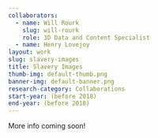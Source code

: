 ```yaml
---
collaborators: 
  - name: Will Rourk
    slug: will-rourk
    role: 3D Data and Content Specialist
  - name: Henry Lovejoy
layout: work
slug: slavery-images
title: Slavery Images
thumb-img: default-thumb.png
banner-img: default-banner.png
research-category: Collaborations
start-year: (before 2018)
end-year: (before 2018)
---
```

More info coming soon!
